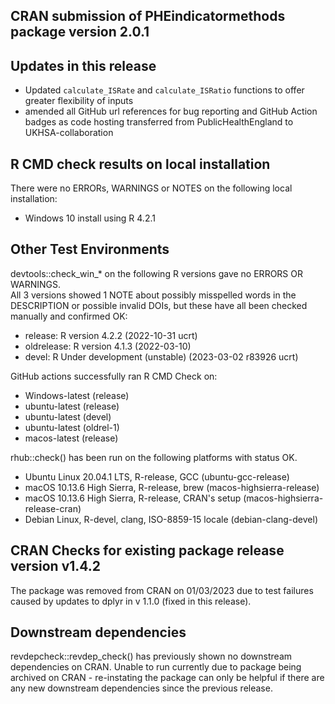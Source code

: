 ## CRAN submission of PHEindicatormethods package version 2.0.1

## Updates in this release

* Updated `calculate_ISRate` and `calculate_ISRatio` functions to offer greater flexibility of inputs
* amended all GitHub url references for bug reporting and GitHub Action badges as code hosting transferred from PublicHealthEngland to UKHSA-collaboration


## R CMD check results on local installation

There were no ERRORs, WARNINGS or NOTES on the following local installation:
* Windows 10 install using R 4.2.1


## Other Test Environments 

devtools::check_win_* on the following R versions gave no ERRORS OR WARNINGS.  
All 3 versions showed 1 NOTE about possibly misspelled words in the DESCRIPTION 
or possible invalid DOIs, but these have all been checked manually and confirmed 
OK:  
* release:    R version 4.2.2 (2022-10-31 ucrt) 
* oldrelease: R version 4.1.3 (2022-03-10) 
* devel:      R Under development (unstable) (2023-03-02 r83926 ucrt)


GitHub actions successfully ran R CMD Check on:  

* Windows-latest (release)
* ubuntu-latest (release)
* ubuntu-latest (devel)
* ubuntu-latest (oldrel-1)
* macos-latest (release) 


rhub::check() has been run on the following platforms with status OK.  
* Ubuntu Linux 20.04.1 LTS, R-release, GCC (ubuntu-gcc-release)
* macOS 10.13.6 High Sierra, R-release, brew (macos-highsierra-release)
* macOS 10.13.6 High Sierra, R-release, CRAN's setup (macos-highsierra-release-cran) 
* Debian Linux, R-devel, clang, ISO-8859-15 locale (debian-clang-devel)


## CRAN Checks for existing package release version v1.4.2

The package was removed from CRAN on 01/03/2023 due to test failures caused by 
updates to dplyr in v 1.1.0 (fixed in this release).


## Downstream dependencies

revdepcheck::revdep_check() has previously shown no downstream dependencies on 
CRAN. Unable to run currently due to package being archived on CRAN - 
re-instating the package can only be helpful if there are any new downstream 
dependencies since the previous release.
